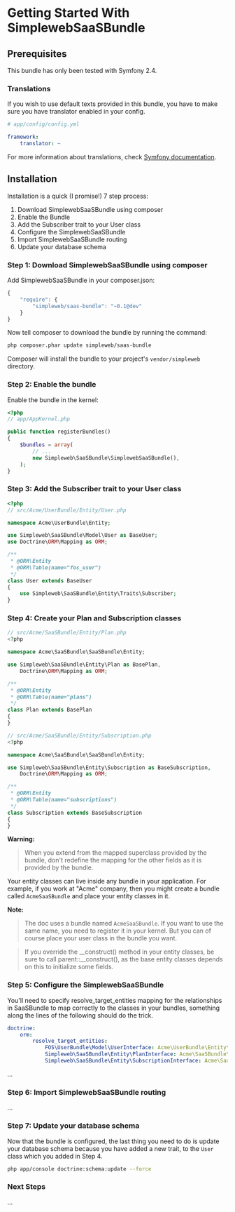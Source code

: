 Getting Started With SimplewebSaaSBundle
========================================

## Prerequisites

This bundle has only been tested with Symfony 2.4.

### Translations

If you wish to use default texts provided in this bundle, you have to make
sure you have translator enabled in your config.

``` yaml
# app/config/config.yml

framework:
    translator: ~
```

For more information about translations, check [Symfony documentation](http://symfony.com/doc/current/book/translation.html).

## Installation

Installation is a quick (I promise!) 7 step process:

1. Download SimplewebSaaSBundle using composer
2. Enable the Bundle
3. Add the Subscriber trait to your User class
4. Configure the SimplewebSaaSBundle
5. Import SimplewebSaaSBundle routing
6. Update your database schema

### Step 1: Download SimplewebSaaSBundle using composer

Add SimplewebSaaSBundle in your composer.json:

``` js
{
    "require": {
        "simpleweb/saas-bundle": "~0.1@dev"
    }
}
```

Now tell composer to download the bundle by running the command:

``` bash
php composer.phar update simpleweb/saas-bundle
```

Composer will install the bundle to your project's `vendor/simpleweb` directory.

### Step 2: Enable the bundle

Enable the bundle in the kernel:

``` php
<?php
// app/AppKernel.php

public function registerBundles()
{
    $bundles = array(
        // ...
        new Simpleweb\SaaSBundle\SimplewebSaaSBundle(),
    );
}
```

### Step 3: Add the Subscriber trait to your User class

``` php
<?php
// src/Acme/UserBundle/Entity/User.php

namespace Acme\UserBundle\Entity;

use Simpleweb\SaaSBundle\Model\User as BaseUser;
use Doctrine\ORM\Mapping as ORM;

/**
 * @ORM\Entity
 * @ORM\Table(name="fos_user")
 */
class User extends BaseUser
{
    use Simpleweb\SaaSBundle\Entity\Traits\Subscriber;
}
```

### Step 4: Create your Plan and Subscription classes

``` php
// src/Acme/SaaSBundle/Entity/Plan.php
<?php

namespace Acme\SaaSBundle\SaaSBundle\Entity;

use Simpleweb\SaaSBundle\Entity\Plan as BasePlan,
    Doctrine\ORM\Mapping as ORM;

/**
 * @ORM\Entity
 * @ORM\Table(name="plans")
 */
class Plan extends BasePlan
{
}
```

``` php
// src/Acme/SaaSBundle/Entity/Subscription.php
<?php

namespace Acme\SaaSBundle\SaaSBundle\Entity;

use Simpleweb\SaaSBundle\Entity\Subscription as BaseSubscription,
    Doctrine\ORM\Mapping as ORM;

/**
 * @ORM\Entity
 * @ORM\Table(name="subscriptions")
 */
class Subscription extends BaseSubscription
{
}

```

**Warning:**

> When you extend from the mapped superclass provided by the bundle, don't
> redefine the mapping for the other fields as it is provided by the bundle.

Your entity classes can live inside any bundle in your application. For example,
if you work at "Acme" company, then you might create a bundle called `AcmeSaaSBundle`
and place your entity classes in it.

**Note:**

> The doc uses a bundle named `AcmeSaaSBundle`. If you want to use the same
> name, you need to register it in your kernel. But you can of course place
> your user class in the bundle you want.

> If you override the __construct() method in your entity classes, be sure
> to call parent::__construct(), as the base entity classes depends on
> this to initialize some fields.

### Step 5: Configure the SimplewebSaaSBundle

You'll need to specify resolve_target_entities mapping for the relationships in
SaaSBundle to map correctly to the classes in your bundles, something along the
lines of the following should do the trick.

``` yaml
doctrine:
    orm:
        resolve_target_entities:
            FOS\UserBundle\Model\UserInterface: Acme\UserBundle\Entity\User
            Simpleweb\SaaSBundle\Entity\PlanInterface: Acme\SaaSBundle\Entity\Plan
            Simpleweb\SaaSBundle\Entity\SubscriptionInterface: Acme\SaaSBundle\Entity\Subscription
```

...

### Step 6: Import SimplewebSaaSBundle routing

...

### Step 7: Update your database schema

Now that the bundle is configured, the last thing you need to do is update your
database schema because you have added a new trait, to the `User` class which you
added in Step 4.

``` bash
php app/console doctrine:schema:update --force
```

### Next Steps

...
